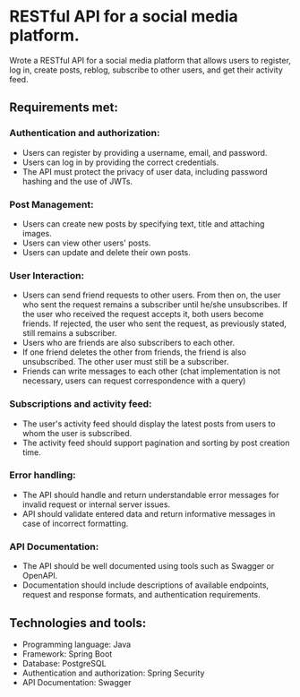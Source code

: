 # RESTful API for a social media platform.

Wrote a RESTful API for a social media platform that allows users to register, log in, create posts, reblog, subscribe to other users, and get their activity feed.

## Requirements met:
### Authentication and authorization:
  - Users can register by providing a username, email, and password.
  - Users can log in by providing the correct credentials.
  - The API must protect the privacy of user data, including password hashing and the use of JWTs.
### Post Management:
  - Users can create new posts by specifying text, title and attaching images.
  - Users can view other users' posts.
  - Users can update and delete their own posts.
### User Interaction:
  - Users can send friend requests to other users. From then on, the user who sent the request remains a subscriber until he/she unsubscribes. If the user who received the request accepts it, both users become friends. If rejected, the user who sent the request, as previously stated, still remains a subscriber.
  - Users who are friends are also subscribers to each other.
  - If one friend deletes the other from friends, the friend is also unsubscribed. The other user must still be a subscriber.
  - Friends can write messages to each other (chat implementation is not necessary, users can request correspondence with a query)
### Subscriptions and activity feed:
  - The user's activity feed should display the latest posts from users to whom the user is subscribed.
  - The activity feed should support pagination and sorting by post creation time.
### Error handling:
  - The API should handle and return understandable error messages for invalid request or internal server issues.
  - API should validate entered data and return informative messages in case of incorrect formatting.
### API Documentation:
  - The API should be well documented using tools such as Swagger or OpenAPI.
  - Documentation should include descriptions of available endpoints, request and response formats, and authentication requirements.

## Technologies and tools:
- Programming language: Java
- Framework: Spring Boot
- Database: PostgreSQL 
- Authentication and authorization: Spring Security
- API Documentation: Swagger

